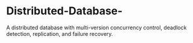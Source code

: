 # Distributed-Database-
A distributed database with multi-version concurrency control, deadlock detection, replication, and failure recovery.
